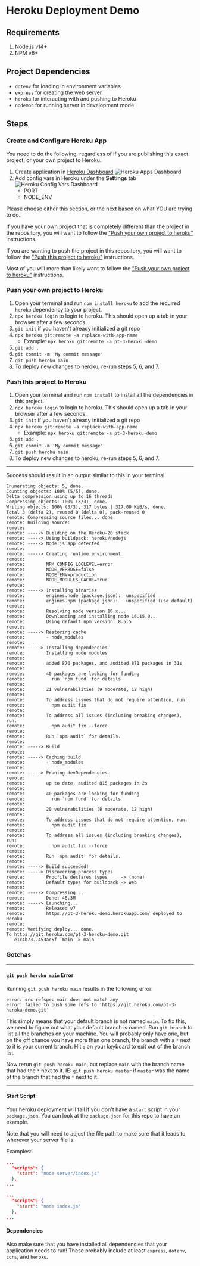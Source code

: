 # Heroku Deployment Demo

## Requirements
1. Node.js v14+
2. NPM v6+

## Project Dependencies
- `dotenv` for loading in environment variables
- `express` for creating the web server
- `heroku` for interacting with and pushing to Heroku
- `nodemon` for running server in development mode

## Steps

### Create and Configure Heroku App
You need to do the following, regardless of if you are publishing this exact project, or your own project to Heroku.

1. Create application in [Heroku Dashboard](https://dashboard.heroku.com/apps)
![Heroku Apps Dashboard](./docs/assets/heroku_apps_dashboard.png)
2. Add config vars in Heroku under the **Settings** tab
![Heroku Config Vars Dashboard](./docs/assets/heroku_config_vars.png)
    - PORT
    - NODE_ENV

Please choose either this section, or the next based on what YOU are trying to do. 

If you have your own project that is completely different than the project in the repository, you will want to follow the ["Push your own project to heroku"](#push-your-own-project-to-heroku) instructions.

If you are wanting to push the project in this repository, you will want to follow the ["Push this project to heroku"](#push-this-project-to-heroku) instructions.

Most of you will more than likely want to follow the ["Push your own project to heroku"](#push-your-own-project-to-heroku) instructions.

### Push your own project to Heroku
1. Open your terminal and run `npm install heroku` to add the required `heroku` dependency to your project.
2. `npx heroku login` to login to heroku. This should open up a tab in your browser after a few seconds.
3. `git init` if you haven't already initialized a git repo
4. `npx heroku git:remote -a replace-with-app-name`
    - Example: `npx heroku git:remote -a pt-3-heroku-demo`
5. `git add .`
6. `git commit -m 'My commit message'`
7. `git push heroku main`
8. To deploy new changes to heroku, re-run steps 5, 6, and 7.

### Push this project to Heroku 
1. Open your terminal and run `npm install` to install all the dependencies in this project.
2. `npx heroku login` to login to heroku. This should open up a tab in your browser after a few seconds.
3. `git init` if you haven't already initialized a git repo
4. `npx heroku git:remote -a replace-with-app-name`
    - Example: `npx heroku git:remote -a pt-3-heroku-demo`
5. `git add .`
6. `git commit -m 'My commit message'`
7. `git push heroku main`
8. To deploy new changes to heroku, re-run steps 5, 6, and 7.

***

Success should result in an output similar to this in your terminal.

```
Enumerating objects: 5, done.
Counting objects: 100% (5/5), done.
Delta compression using up to 16 threads
Compressing objects: 100% (3/3), done.
Writing objects: 100% (3/3), 317 bytes | 317.00 KiB/s, done.
Total 3 (delta 2), reused 0 (delta 0), pack-reused 0
remote: Compressing source files... done.
remote: Building source:
remote: 
remote: -----> Building on the Heroku-20 stack
remote: -----> Using buildpack: heroku/nodejs
remote: -----> Node.js app detected
remote:        
remote: -----> Creating runtime environment
remote:        
remote:        NPM_CONFIG_LOGLEVEL=error
remote:        NODE_VERBOSE=false
remote:        NODE_ENV=production
remote:        NODE_MODULES_CACHE=true
remote:        
remote: -----> Installing binaries
remote:        engines.node (package.json):  unspecified
remote:        engines.npm (package.json):   unspecified (use default)
remote:        
remote:        Resolving node version 16.x...
remote:        Downloading and installing node 16.15.0...
remote:        Using default npm version: 8.5.5
remote:        
remote: -----> Restoring cache
remote:        - node_modules
remote:        
remote: -----> Installing dependencies
remote:        Installing node modules
remote:        
remote:        added 870 packages, and audited 871 packages in 31s
remote:        
remote:        40 packages are looking for funding
remote:          run `npm fund` for details
remote:        
remote:        21 vulnerabilities (9 moderate, 12 high)
remote:        
remote:        To address issues that do not require attention, run:
remote:          npm audit fix
remote:        
remote:        To address all issues (including breaking changes), run:
remote:          npm audit fix --force
remote:        
remote:        Run `npm audit` for details.
remote:        
remote: -----> Build
remote:        
remote: -----> Caching build
remote:        - node_modules
remote:        
remote: -----> Pruning devDependencies
remote:        
remote:        up to date, audited 815 packages in 2s
remote:        
remote:        40 packages are looking for funding
remote:          run `npm fund` for details
remote:        
remote:        20 vulnerabilities (8 moderate, 12 high)
remote:        
remote:        To address issues that do not require attention, run:
remote:          npm audit fix
remote:        
remote:        To address all issues (including breaking changes), run:
remote:          npm audit fix --force
remote:        
remote:        Run `npm audit` for details.
remote:        
remote: -----> Build succeeded!
remote: -----> Discovering process types
remote:        Procfile declares types     -> (none)
remote:        Default types for buildpack -> web
remote: 
remote: -----> Compressing...
remote:        Done: 48.3M
remote: -----> Launching...
remote:        Released v7
remote:        https://pt-3-heroku-demo.herokuapp.com/ deployed to Heroku
remote: 
remote: Verifying deploy... done.
To https://git.heroku.com/pt-3-heroku-demo.git
   e1c4b73..453ac5f  main -> main
```

### Gotchas

***

#### `git push heroku main` Error

Running `git push heroku main` results in the following error:
```
error: src refspec main does not match any
error: failed to push some refs to 'https://git.heroku.com/pt-3-heroku-demo.git'
```

This simply means that your default branch is not named `main`. To fix this, we need to figure out what your default branch is named. Run `git branch` to list all the branches on your machine. You will probably only have one, but on the off chance you have more than one branch, the branch with a `*` next to it is your current branch. Hit `q` on your keyboard to exit out of the branch list. 

Now rerun `git push heroku main`, but replace `main` with the branch name that had the `*` next to it. IE: `git push heroku master` if `master` was the name of the branch that had the `*` next to it.

***

#### Start Script
Your heroku deployment will fail if you don't have a `start` script in your `package.json`. You can look at the `package.json` for this repo to have an example.

Note that you will need to adjust the file path to make sure that it leads to wherever your server file is.

Examples:
```json
...
  "scripts": {
    "start": "node server/index.js"
  },
...
```
```json
...
  "scripts": {
    "start": "node index.js"
  },
...
```

#### Dependencies

Also make sure that you have installed all dependencies that your application needs to run! These probably include at least `express`, `dotenv`, `cors`, and `heroku`.